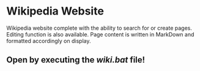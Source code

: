 # Wikipedia Website

Wikipedia website complete with the ability to search for or create pages. Editing function is also available. Page content is written in MarkDown and formatted accordingly on display.

## Open by executing the *wiki.bat* file!

